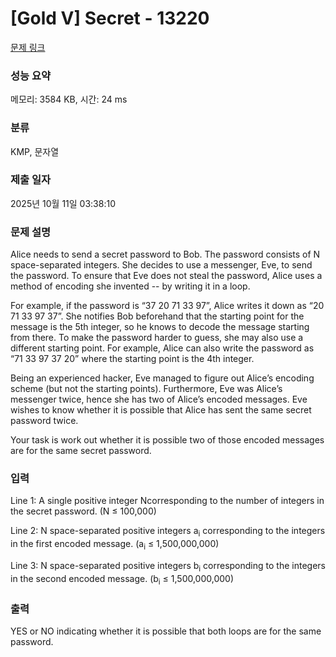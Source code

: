 # [Gold V] Secret - 13220 

[문제 링크](https://www.acmicpc.net/problem/13220) 

### 성능 요약

메모리: 3584 KB, 시간: 24 ms

### 분류

KMP, 문자열

### 제출 일자

2025년 10월 11일 03:38:10

### 문제 설명

<p>Alice needs to send a secret password to Bob. The password consists of N​space-separated integers. She decides to use a messenger, Eve, to send the password. To ensure that Eve does not steal the password, Alice uses a method of encoding she invented -- by writing it in a loop.</p>

<p>For example, if the password is “37 20 71 33 97”, Alice writes it down as “20 71 33 97 37”. She notifies Bob beforehand that the starting point for the message is the 5th integer, so he knows to decode the message starting from there. To make the password harder to guess, she may also use a different starting point. For example, Alice can also write the password as “71 33 97 37 20” where the starting point is the 4th integer.</p>

<p>Being an experienced hacker, Eve managed to figure out Alice’s encoding scheme (but not the starting points). Furthermore, Eve was Alice’s messenger twice, hence she has two of Alice’s encoded messages. Eve wishes to know whether it is possible that Alice has sent the same secret password twice.</p>

<p>Your task is work out whether it is possible two of those encoded messages are for the same secret password.</p>

### 입력 

 <p>Line 1: A single positive integer N​corresponding to the number of integers in the secret password. (N​ ≤ 100,000)</p>

<p>Line 2: N space-separated positive integers a<sub>i</sub> corresponding to the integers in the first encoded message. (a<sub>i</sub> ≤ 1,500,000,000)</p>

<p>Line 3: N space-separated positive integers b<sub>i</sub>​ corresponding to the integers in the second encoded message. (b<sub>i</sub> ≤ 1,500,000,000)</p>

### 출력 

 <p>YES or NO indicating whether it is possible that both loops are for the same password.</p>

